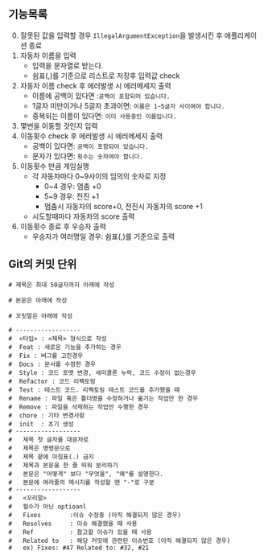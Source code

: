 ## 기능목록

0. 잘못된 값을 입력할 경우 `IllegalArgumentException`을 발생시킨 후 애플리케이션 종료
1. 자동차 이름을 입력
    - 입력을 문자열로 받는다.
    - 쉼표(,)를 기준으로 리스트로 저장후 입력값 check
2. 자동차 이름 check 후 에러발생 시 에러메세지 출력
    - 이름에 공백이 있다면 :`공백이 포함되어 있습니다.`
    - 1글자 미만이거나 5글자 초과이면: `이름은 1~5글자 사이여야 합니다.`
    - 중복되는 이름이 있다면: `이미 사용중인 이름입니다.`
3. 몇번을 이동할 것인지 입력
4. 이동횟수 check 후 에러발생 시 에러메세지 출력
    - 공백이 있다면: `공백이 포함되어 있습니다.`
    - 문자가 있다면: `횟수는 숫자여야 합니다.`
5. 이동횟수 만큼 게임실행
    - 각 자동차마다 0~9사이의 임의의 숫자로 지정
        - 0~4 경우: 멈춤 +0
        - 5~9 경우: 전진 +1
        - 멈춤시 자동차의 score+0, 전진시 자동차의 score +1
    - 시도할때마다 자동차의 score 출력
6. 이동횟수 종료 후 우승자 출력
    - 우승자가 여러명일 경우: 쉼표(,)를 기준으로 출력

## Git의 커밋 단위

```agsl
# 제목은 최대 50글자까지 아래에 작성 

# 본문은 아래에 작성  

# 꼬릿말은 아래에 작성

# ------------------  
#  <타입> : <제목> 형식으로 작성
#  Feat : 새로운 기능을 추가하는 경우
#  Fix : 버그를 고친경우
#  Docs : 문서를 수정한 경우
#  Style : 코드 포맷 변경, 세미콜론 누락, 코드 수정이 없는경우
#  Refactor : 코드 리펙토링
#  Test : 테스트 코드. 리펙토링 테스트 코드를 추가했을 때
#  Rename : 파일 혹은 폴더명을 수정하거나 옮기는 작업만 한 경우
#  Remove : 파일을 삭제하는 작업만 수행한 경우
#  chore : 기타 변경사항
#  init  : 초기 생성
# ------------------  
#   제목 첫 글자를 대문자로  
#   제목은 명령문으로  
#   제목 끝에 마침표(.) 금지  
#   제목과 본문을 한 줄 띄워 분리하기  
#   본문은 "어떻게" 보다 "무엇을", "왜"를 설명한다.  
#   본문에 여러줄의 메시지를 작성할 땐 "-"로 구분  
# ------------------  
#   <꼬리말>  
#   필수가 아닌 optioanl  
#   Fixes        :이슈 수정중 (아직 해결되지 않은 경우)  
#   Resolves     : 이슈 해결했을 때 사용  
#   Ref          : 참고할 이슈가 있을 때 사용  
#   Related to   : 해당 커밋에 관련된 이슈번호 (아직 해결되지 않은 경우)  
#   ex) Fixes: #47 Related to: #32, #21
```

 